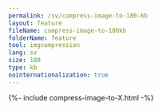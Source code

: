 ```yaml
---
permalink: /sv/compress-image-to-180-kb
layout: feature
fileName: compress-image-to-180kb
folderName: feature
tool: imgcompression
lang: sv
size: 180
type: kb
nointernationalization: true
---
```

{%- include compress-image-to-X.html -%}       
